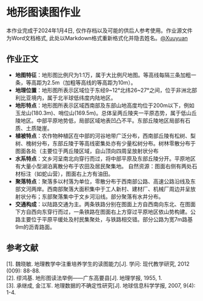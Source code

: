 # 地形图读图作业
本作业完成于2024年1月4日, 仅作存档以及可能的供后人参考使用。作业源文件为Word文档格式, 此处以Markdown格式重新格式化并隐去姓名。[@Xuuyuan](https://github.com/Xuuyuan)
## 作业正文
* **地图特征**：地形图比例尺为1:1万，属于大比例尺地图。等高线每隔三条加粗一条，等高距为2.5m（加粗等高线的等高距为10m）。
* **地理位置**：地形图所表示区域位于东经9~12°北纬26~27°之间，位于非洲北部利比亚境内，属于北半球低纬度内陆地区。 
* **地形特点**：地形图所表示区域西南部及东部山地高度均位于200m以下，例如玉龙山(180.3m)、哨位山(169.5m)。总体呈两丘陵夹一平原态势，属于低山丘陵地区。中部平原地势低，局部区域地表凹凸不平。东部丘陵地区局部有石质、土质陡崖。
* **植被特点**：农作物种植区在中部的河谷地带广泛分布，西南部丘陵有松树、梨树、槐树分布，东部丘陵于等高线密集处亦有少量松树分布。树林零散分布于图面各处（主要位于两丘陵区域，自山顶向四周呈放射状分布
* **水系特点**：文乡河呈南北向穿行而过，将中部平原及东部丘陵分开。平原地区有大量小型湖泊离散分布于农田及居民聚集地。
自然资源：图面右侧有两处石材标注（如蛇山营），图面右上方有油田。
* **聚落特点**：聚落多以村落为单位，零散分布于西南部公路、高速公路沿线及东部文河两岸。西南部聚落大面积集中于工人新村、建材厂、机械厂周边并呈放射状分布；东部聚落集中于文乡河沿线。部分聚落有水井分布。
* **交通构成**：以陆路交通为主。两条铁路分别在图面上方自西南向东北、在图面下方自西向东穿行而过，一条铁路在图面右上方穿过平原地区依山势构建。公路主要位于平原平缓处及村民集聚处，与铁路相交错。部分公路为宽7m路基9m的沥青路面。
## 参考文献
[1]. 魏晓敏. 地理教学中注重培养学生的读图能力[J]. 学问: 现代教学研究, 2012 (009): 88-88.  
[2]. 缪鸿基. 地形图读法举例——广东高要县[J]. 地理学报, 1955, 1.  
[3]. 承继成, 金江军. 地理数据的不确定性研究[J]. 地球信息科学学报, 2007, 9(4): 1-4.  